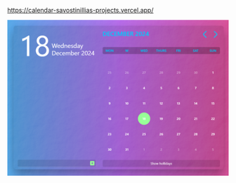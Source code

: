 https://calendar-savostinillias-projects.vercel.app/



[<img src="src/static/images/preview.png" />][website]

[website]: https://calendar-savostinillias-projects.vercel.app/
